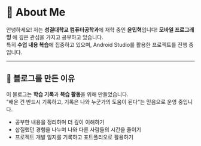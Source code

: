 # 👋 About Me

안녕하세요! 저는 **성결대학교 컴퓨터공학과**에 재학 중인 **윤민혁**입니다!
 **모바일 프로그래밍** 에 깊은 관심을 가지고 공부하고 있습니다.  
특히 **수업 내용 복습**에 집중하고 있으며, Android Studio를 활용한 프로젝트를 진행 중입니다.

---

## 🌱 블로그를 만든 이유

이 블로그는 **학습 기록**과 **복습 활동**을 위해 만들었습니다.  
"배운 건 반드시 기록하고, 기록은 나와 누군가의 도움이 된다"는 믿음으로 운영 중입니다.

- 공부한 내용을 정리하며 더 깊이 이해하기
- 삽질했던 경험을 나누며 나와 다른 사람들의 시간을 줄이기
- 프로젝트 개발 일지를 기록하고 포트폴리오로 활용하기